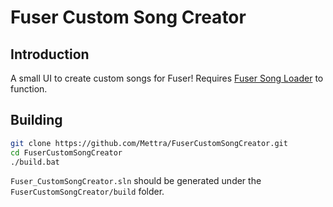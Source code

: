 # Fuser Custom Song Creator

## Introduction

A small UI to create custom songs for Fuser! Requires [Fuser Song Loader](https://github.com/Mettra/FuserSongLoader/) to function.

## Building

```bash
git clone https://github.com/Mettra/FuserCustomSongCreator.git
cd FuserCustomSongCreator
./build.bat
```
`Fuser_CustomSongCreator.sln` should be generated under the `FuserCustomSongCreator/build` folder.